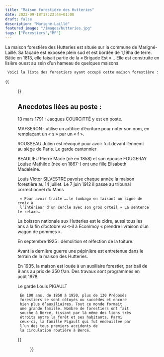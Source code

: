 ```yaml
---
title: "Maison forestière des Hutteries"
date: 2022-09-18T17:23:44+01:00
draft: false
description: "Marigné-Laillé"
featured_image: "/images/hutteries.jpg"
tags: ["Forestiers","MF"]
---
```


La maison forestière des Hutteries est située sur la commune de Marigné-Laillé.
Sa façade est exposée plein sud et est bordée de 1,19ha de terre.
Bâtie en 1813, elle faisait partie de la « Brigade Est »… 
Elle est construite en lisière ouest au sein d’un hameau de quelques maisons.

     Voici la liste des forestiers ayant occupé cette maison forestière : 

{{<figure src="/images/articles/hutteries.jpg" title="Forestiers des Hutteries">}}

 ## Anecdotes liées au poste :
  
13 mars 1791 : Jacques COURCITTÉ y est en poste.
  
MAFSERON : utilise un artifice d’écriture pour noter son nom, en remplaçant un « s » par un « f ». 
  
ROUSSEAU Julien est révoqué pour avoir fuit devant l’ennemi au siège de Paris. Le garde cantonnier 
  
BEAULIEU Pierre Marie (né en 1858) et son épouse FOUGERAY Louise Mathilde (née en 1867-) ont une fille Elisabeth Madeleine. 
  
Louis Victor SILVESTRE pavoise chaque année la maison forestière au 14 juillet. 
Le 7 juin 1912 il passe au tribunal correctionnel du Mans 

     « Pour avoir traité ….le lumbago en faisant un signe de croix à 
     l’intérieur d’un cercle avec son gros orteil » La sentence le relaxe… 
  
La boisson nationale aux Hutteries est le cidre, aussi tous les ans à la fin d’octobre 
  va-t-il à Ecommoy « prendre livraison d’un wagon de pommes ». 
  
En septembre 1925 : démolition et réfection de la toiture. 
  
Avant la dernière guerre une pépinière est entretenue dans le terrain de la maison des Hutteries. 
  
En 1935, la maison est louée à un auxiliaire forestier, par bail de 9 ans au prix de 350 f/an.
Des travaux sont programmés en août 1978. 

Le garde Louis PIGAULT
     
     En 100 ans, de 1850 à 1950, plus de 130 Préposés 
     forestiers se sont côtoyés ou succédés et encore 
     bien plus d’auxiliaires. Tout ce monde formait 
     une grande famille. Nombre de forestiers ont fait
     souche à Bercé, tissant par là même des liens très
     étroits entre la forêt et ses habitants. Parmi 
     ceux-ci, la famille Pigault qui fut endeuillée par 
     l’un des tous premiers accidents de 
     la circulation routière à Bercé.     
     
{{<figure src="/images/articles/louispigault.jpg" title="Louis Pigault aux Hutteries">}}


